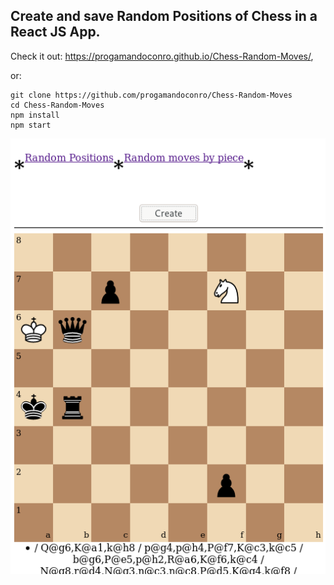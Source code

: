 ## Create and save Random Positions of Chess in a React JS App. 

Check it out: https://progamandoconro.github.io/Chess-Random-Moves/,

or:

```
git clone https://github.com/progamandoconro/Chess-Random-Moves
cd Chess-Random-Moves
npm install
npm start
```
<div style="text-align:center"><img src="https://raw.githubusercontent.com/progamandoconro/Chess-Random-Moves/master/example.png" /></div>
